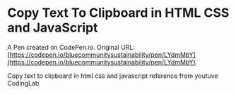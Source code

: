 # Copy Text To Clipboard in HTML CSS and JavaScript

A Pen created on CodePen.io. Original URL: [https://codepen.io/bluecommunitysustainability/pen/LYdmMbY](https://codepen.io/bluecommunitysustainability/pen/LYdmMbY).

Copy text to clipboard in html css and javascript reference from youtuve CodingLab